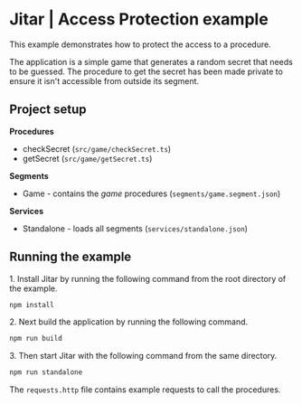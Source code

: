
# Jitar | Access Protection example

This example demonstrates how to protect the access to a procedure.

The application is a simple game that generates a random secret that needs to be guessed.
The procedure to get the secret has been made private to ensure it isn't accessible from outside its segment.

## Project setup

**Procedures**

* checkSecret (`src/game/checkSecret.ts`)
* getSecret (`src/game/getSecret.ts`)

**Segments**

* Game - contains the *game* procedures (`segments/game.segment.json`)

**Services**

* Standalone - loads all segments (`services/standalone.json`)

## Running the example

1\. Install Jitar by running the following command from the root directory of the example.

```bash
npm install
```

2\. Next build the application by running the following command.

```bash
npm run build
```

3\. Then start Jitar with the following command from the same directory.

```bash
npm run standalone
```

The ``requests.http`` file contains example requests to call the procedures.
